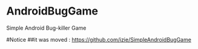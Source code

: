 AndroidBugGame
==============

Simple Android Bug-killer Game

#Notice
##it was moved : https://github.com/izie/SimpleAndroidBugGame
